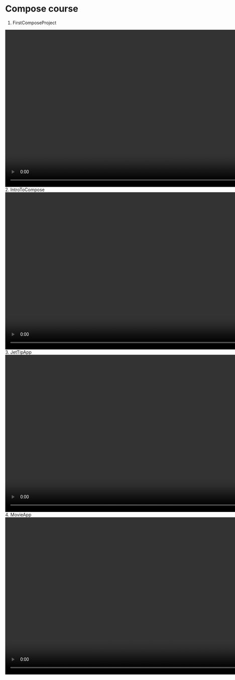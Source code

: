 # Compose course

1. FirstComposeProject
<video controls height="500" autoplay loop muted src="https://user-images.githubusercontent.com/16716940/196749396-39850b1a-94be-45f4-be08-980518179ad5.mp4">
</video>
<br>
2. IntroToCompose
<video controls height="500" autoplay loop muted src="https://user-images.githubusercontent.com/16716940/196757537-a5934756-921a-4680-9468-70c33d56b784.mp4">
</video>
<br>
3. JetTipApp
<video controls height="500" autoplay loop muted src="https://user-images.githubusercontent.com/16716940/196764578-be184dc1-b5ae-4ade-970a-b792abe20451.mp4">
</video>
<br>
4. MovieApp
<video controls height="500" autoplay loop muted src="https://user-images.githubusercontent.com/16716940/197746608-f33a8832-eaa0-4baf-ab12-a82b483033e5.mp4">
</video>